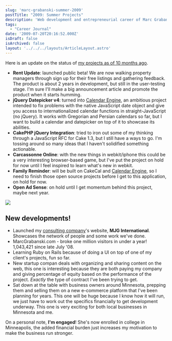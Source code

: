 ```yaml
---
slug: 'marc-grabanski-summer-2009'
postTitle: "2009: Summer Projects"
description: 'Web development and entrepreneurial career of Marc Grabanski as of Summer 2009.'
tags:
  - "Career Journal"
date: '2009-07-20T20:16:52.000Z'
isDraft: false
isArchived: false
layout: '../../../layouts/ArticleLayout.astro'
---
```


Here is an update on the status of [my projects as of 10 months ago](/projects-list-august-2008).

- **Rent Update**: launched public beta! We are now walking property managers through sign up for their free listings and gathering feedback. The product is about 2 years in development, but still in the user-testing stage. I'm sure I'll make a big announcement article and promote the product when it starts humming.
- **jQuery Datepicker v4**: turned into [Calendar Engine](http://github.com/1Marc/javascript-calendar-engine), an ambitious project intended to fix problems with the native JavaScript date object and give you access to internationalized calendar functions in straight-JavaScript (no jQuery). It works with Gregorian and Persian calendars so far, but I want to build a calendar and datepicker on top of it to showcase its abilities.
- **CakePHP jQuery Integration**: tried to iron out some of my thinking through a JavaScript RFC for Cake 1.3, but I still have a ways to go. I'm tossing around so many ideas that I haven't solidified something actionable.
- **Carcassonne Online**: with the new things in webkit/iphone this could be a very interesting browser-based game, but I've put the project on hold for now until I feel inspired to learn what's new in webkit.
- **Family Reminder**: will be built on CakeCal and [Calendar Engine](http://github.com/1Marc/javascript-calendar-engine), so I need to finish those open source projects before I get to this application, on hold for now.
- **Open Ad Sense**: on hold until I get momentum behind this project, maybe next year.

![](/2009-07-20-marc-grabanski-summer-2009/_business-up.jpg)

## New developments!

- Launched my [consulting company](http://www.mjg.in)'s website, **MJG International**. Showcases the network of people and some work we've done.
- MarcGrabanski.com - broke one million visitors in under a year! 1,043,421 since late July '08.
- Learning Ruby on Rails because of doing a UI on top of one of my client's projects, fun so far.
- New startup compan deals with organizing and sharing content on the web, this one is interesting because they are both paying my company and giving percentage of equity based on the performance of the project. _Exactly_ the type of contract I've been trying to get.
- Sat down at the table with business owners around Minnesota, prepping them and selling them on a new e-commerce platform that I've been planning for years. This one will be huge because I know how it will run, we just have to work out the specifics financially to get development underway. This one is very exciting for both local businesses in Minnesota and me.

On a personal note, **I'm engaged**! She's now enrolled in college in Minneapolis, the added financial burden just increases my motivation to make the business run stronger.

